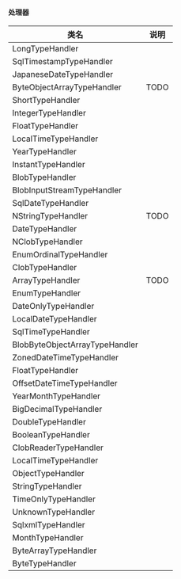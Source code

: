 #### 处理器
|类名|说明|
|--- |--- |
|LongTypeHandler||
|SqlTimestampTypeHandler||
|JapaneseDateTypeHandler||
|ByteObjectArrayTypeHandler|TODO|
|ShortTypeHandler||
|IntegerTypeHandler||
|FloatTypeHandler||
|LocalTimeTypeHandler||
|YearTypeHandler|| 
|InstantTypeHandler||
|BlobTypeHandler||
|BlobInputStreamTypeHandler||
|SqlDateTypeHandler||
|NStringTypeHandler|TODO|
|DateTypeHandler||
|NClobTypeHandler||
|EnumOrdinalTypeHandler||
|ClobTypeHandler||
|ArrayTypeHandler|TODO|
|EnumTypeHandler||
|DateOnlyTypeHandler||
|LocalDateTypeHandler||
|SqlTimeTypeHandler||
|BlobByteObjectArrayTypeHandler||
|ZonedDateTimeTypeHandler||
|FloatTypeHandler||
|OffsetDateTimeTypeHandler||
|YearMonthTypeHandler||
|BigDecimalTypeHandler||
|DoubleTypeHandler||
|BooleanTypeHandler||
|ClobReaderTypeHandler||
|LocalTimeTypeHandler||
|ObjectTypeHandler||
|StringTypeHandler||
|TimeOnlyTypeHandler||
|UnknownTypeHandler||
|SqlxmlTypeHandler||
|MonthTypeHandler||
|ByteArrayTypeHandler||
|ByteTypeHandler||


